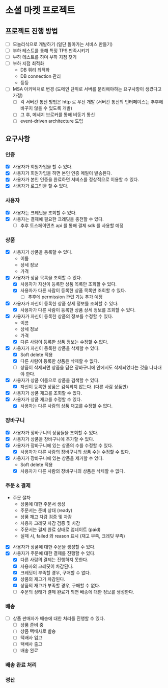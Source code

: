 # 소셜 마켓 프로젝트

## 프로젝트 진행 방법
- [ ] 모놀리식으로 개발하기 (일단 돌아가는 서비스 만들기)
- [ ] 부하 테스트를 통해 특정 TPS 만족시키기
- [ ] 부하 테스트를 하며 부하 지점 찾기
- [ ] 부하 지점 최적화
  - DB 쿼리 최적화
  - DB connection 관리
  - 등등
- [ ] MSA 아키텍처로 변경 (도메인 단위로 서버를 분리해야하는 요구사항이 생겼다고 가정)
  - [ ] 각 서버간 통신 방법은 http 로 우선 개발 (서버간 통신의 인터페이스는 추후에 바꾸지 않을 수 있도록 개발)
  - [ ] 그 후, 메세지 브로커를 통해 비동기 통신
  - [ ] event-driven architecture 도입

## 요구사항

### 인증

- [x] 사용자가 회원가입을 할 수 있다.
- [x] 사용자가 회원가입을 하면 본인 인증 메일이 발송된다.
- [x] 사용자가 본인 인증을 완료하면 서비스를 정상적으로 이용할 수 있다.
- [x] 사용자가 로그인을 할 수 있다.

### 사용자

- [x] 사용자는 크레딧을 조회할 수 있다.
- [x] 사용자는 결제에 필요한 크레딧을 충전할 수 있다.
    - [ ] 추후 토스페이먼츠 api 를 통해 결제 sdk 를 사용할 예정

### 상품

- [x] 사용자가 상품을 등록할 수 있다.
    - 이름
    - 상세 정보
    - 가격
- [x] 사용자가 상품 목록을 조회할 수 있다.
    - [x] 사용자가 자신이 등록한 상품 목록만 조회할 수 있다.
    - [x] 사용자가 다른 사람이 등록한 상품 목록만 조회할 수 있다.
        - [ ] 추후에 permission 관련 기능 추가 예정
- [x] 사용자가 자신이 등록한 상품 상세 정보를 조회할 수 있다.
    - [x] 사용자가 다른 사람이 등록한 상품 상세 정보를 조회할 수 있다.
- [x] 사용자가 자신이 등록한 상품의 정보를 수정할 수 있다.
    - 이름
    - 상세 정보
    - 가격
    - [x] 다른 사람이 등록한 상품 정보는 수정할 수 없다.
- [x] 사용자가 자신이 등록한 상품을 삭제할 수 있다.
    - [x] Soft delete 적용
    - [x] 다른 사람이 등록한 상품은 삭제할 수 없다.
    - [ ] 상품이 삭제되면 상품을 담은 장바구니에 안에서도 삭제되었다는 것을 나타내야 한다.
- [x] 사용자가 상품 이름으로 상품을 검색할 수 있다.
    - [x] 자신이 등록한 상품은 검색되지 않는다. (다른 사람 상품만)
- [x] 사용자가 상품 재고를 조회할 수 있다.
- [x] 사용자가 상품 재고를 수정할 수 있다.
    - [x] 사용자는 다른 사람의 상품 재고를 수정할 수 없다.

### 장바구니

- [x] 사용자가 장바구니의 상품들을 조회할 수 있다.
- [x] 사용자가 상품을 장바구니에 추가할 수 있다.
- [x] 사용자가 장바구니에 있는 상품의 수를 수정할 수 있다.
    - [x] 사용자가 다른 사람의 장바구니의 상품 수는 수정할 수 없다.
- [x] 사용자가 장바구니에 있는 상품을 제거할 수 있다.
    - Soft delete 적용
    - [x] 사용자가 다른 사람의 장바구니의 상품은 삭제할 수 없다.

### 주문 & 결제

- 주문 절차
    - 상품에 대한 주문서 생성
    - 주문서는 준비 상태 (ready)
    - 상품 재고 차감 검증 및 차감
    - 사용자 크레딧 차감 검증 및 차감
    - 주문서는 결제 완료 상태로 업데이트 (paid)
    - 실패 시, failed 와 reason 표시 (재고 부족, 크레딧 부족)
- [x] 사용자가 상품에 대한 주문을 생성할 수 있다.
- [x] 사용자가 주문에 대한 결제를 진행할 수 있다.
    - [x] 다른 사람의 결제는 진행하지 못한다.
    - [x] 사용자의 크레딧이 차감된다.
    - [x] 크레딧이 부족할 경우, 구매할 수 없다.
    - [x] 상품의 재고가 차감된다.
    - [x] 상품의 재고가 부족할 경우, 구매할 수 없다.
    - [ ] 주문의 상태가 결제 완료가 되면 배송에 대한 정보를 생성한다.

### 배송

- [ ] 상품 판매자가 배송에 대한 처리를 진행할 수 있다.
  - [ ] 상품 준비 중
  - [ ] 상품 택배사로 발송
  - [ ] 택배사 입고
  - [ ] 택배사 출고
  - [ ] 배송 완료

### 배송 완료 처리

### 정산